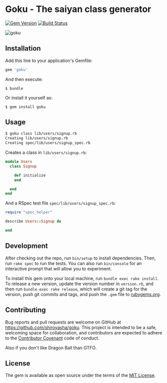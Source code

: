# Goku - The saiyan class generator

[![Gem Version](https://badge.fury.io/rb/goku.svg)](https://badge.fury.io/rb/goku)
[![Build Status](https://semaphoreci.com/api/v1/shiroyasha/goku/branches/master/badge.svg)](https://semaphoreci.com/shiroyasha/goku)

![goku](http://img12.deviantart.net/ee76/i/2016/039/7/2/goku_vs_beerus_drawing_by_pikachustar93-d9ladzb.png)

## Installation

Add this line to your application's Gemfile:

```ruby
gem 'goku'
```

And then execute:

    $ bundle

Or install it yourself as:

    $ gem install goku

## Usage

``` sh
$ goku class lib/users/signup.rb
Creating lib/users/signup.rb
Creating spec/lib/users/signup_spec.rb
```

Creates a class in `lib/users/signup.rb`:

``` ruby
module Users
  class Signup

    def initialize
    end

  end
end
```

And a RSpec test file `spec/lib/users/signup_spec.rb`:

``` ruby
require "spec_helper"

describe Users::Signup do

end
```
## Development

After checking out the repo, run `bin/setup` to install dependencies. Then, run `rake spec` to run the tests. You can also run `bin/console` for an interactive prompt that will allow you to experiment.

To install this gem onto your local machine, run `bundle exec rake install`. To release a new version, update the version number in `version.rb`, and then run `bundle exec rake release`, which will create a git tag for the version, push git commits and tags, and push the `.gem` file to [rubygems.org](https://rubygems.org).

## Contributing

Bug reports and pull requests are welcome on GitHub at https://github.com/shiroyasha/goku. This project is intended to be a safe, welcoming space for collaboration, and contributors are expected to adhere to the [Contributor Covenant](http://contributor-covenant.org) code of conduct.

Also if you don't like Dragon Ball than GTFO.

## License

The gem is available as open source under the terms of the [MIT License](http://opensource.org/licenses/MIT).
